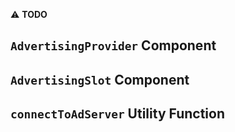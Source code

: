 ⚠️ **TODO**

## `AdvertisingProvider` Component


## `AdvertisingSlot` Component


## `connectToAdServer` Utility Function


